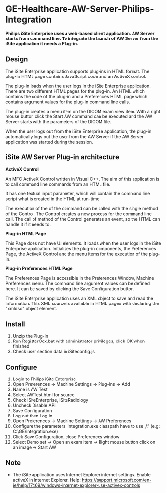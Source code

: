 # GE-Healthcare-AW-Server-Philips-Integration

**Philips iSite Enterprise uses a web-based client application. AW Server starts from command line. To integrate the launch of AW Server from the iSite application it needs a Plug-in.**

## Design
The iSite Enterprise application supports plug-ins in HTML format. The plug-in HTML page contains JavaScript code and an ActiveX control.

The plug-in loads when the user logs in the iSite Enterprise application. There are two different HTML pages for the plug-in. An HTML which contains the code of the plug-in and a Preferences HTML page which contains argument values for the plug-in command line calls. 

The plug-in creates a menu item on the DICOM exam view item. With a right mouse button click the Start AW command can be executed and the AW Server starts with the parameters of the DICOM file. 

When the user logs out from the iSite Enterprise application, the plug-in automatically logs out the user from the AW Server if the AW Server application was started during the session.


## iSite AW Server Plug-in architecture
 
**ActiveX Control**

An MFC ActiveX Control written in Visual C++. The aim of this application is to call command line commands from an HTML file.

It has one textual input parameter, which will contain the command line script what is created in the HTML at run-time. 

The execution of the of the command can be called with the single method of the Control. The Control creates a new process for the command line call. The call of method of the Control generates an event, so the HTML can handle it if it needs to.   

**Plug-in HTML Page**

This Page does not have UI elements. It loads when the user logs in the iSite Enterprise application. Initializes the plug-in components, the Preferences Page, the ActiveX Control and the menu items for the execution of the plug-in.  

**Plug-in Preferences HTML Page**

The Preferences Page is accessible in the Preferences Window, Machine Preferences menu. The command line argument values can be defined here. It can be saved by clicking the Save Configuration button.

The iSite Enterprise application uses an XML object to save and read the information. This XML source is available in HTML pages with declaring the "xmldso" object element. 

## Install
1. Unzip the Plug-in
2. Run RegisterOcx.bat with administrator privileges, click OK when finished
3. Check user section data in iSiteconfig.js 

## Configure
1. Login to Philips iSite Enterprise
2. Open Preferences -> Machine Settings -> Plug-ins -> Add
3. Name is AW Test
4. Select AWTest.html for source
5. Check iSiteEnterprise, iSiteRadiology
6. Uncheck Disable API
7. Save Configuration
8. Log out then Log in.
9. Open Preferences -> Machine Settings -> AW Preferences
10. Configure the parameters. Integration.exe classpath have to use „\\” (e.g: C:\\GE\\integration.exe)
11. Click Save Configuration, close Preferences window
12. Select Demo set -> Open an exam item -> Right mouse button click on an image -> Start AW


## Note
- The iSite application uses Internet Explorer internet settings. Enable activeX in Internet Explorer. Help: https://support.microsoft.com/en-ie/help/17469/windows-internet-explorer-use-activex-controls
